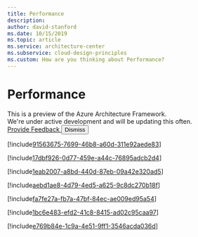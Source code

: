 ```yaml
---
title: Performance
description: 
author: david-stanford
ms.date: 10/15/2019
ms.topic: article
ms.service: architecture-center
ms.subservice: cloud-design-principles
ms.custom: How are you thinking about Performance? 
---
```


# Performance

<div id="banner-holder" class="has-default-focus has-overflow-hidden">
    <section data-dismissable="disappearing" class="uhf-container has-padding has-padding-top-small has-padding-bottom-small has-background-docs alert is-banner has-text-docs-invert" id="preview-banner" data-bi-name="preview-banner">
        <div class="level">
            <div class="level-left has-margin-left-medium has-margin-right-medium-mobile">
                <div class="level-item has-flex-justify-content-start-mobile">
                    <span class="learn-banner-heading has-padding is-size-3 is-title">
                        This is a preview of the Azure Architecture Framework.<br>
                        We're under active development and will be updating this often.
                    </span>
                </div>
            </div>
            <div class="level-right has-margin-right-medium has-flex-justify-content-start-mobile">  
                <a id="feedback-anchor" data-bi-name="CTA" class="button is-transparent has-inverted-border is-small" href="#feedback">
                    <span>Provide Feedback</span>
                </a>
                <button type="button" data-dismiss="" data-bi-name="close" class="is-inverted has-inverted-focus has-inner-focus delete is-large is-absolute-mobile has-top-zero-mobile has-right-zero-mobile has-margin-extra-small-mobile">
                    <span class="visually-hidden">Dismiss</span>
                </button>
            </div>
        </div>
    </section>
</div>

<!-- Have well defined performance goals (eg: throughput and latency) -->
[!include[91563675-7699-46b8-a60d-311e92aede83](../../../includes/aar_guidance/91563675-7699-46b8-a60d-311e92aede83.md)]

<!-- Using horizontal scaling when possible -->
[!include[17dbf926-0d77-459e-a44c-76895adcb2d4](../../../includes/aar_guidance/17dbf926-0d77-459e-a44c-76895adcb2d4.md)]

<!-- Have policies to scale in (down) when your load decreases? -->
[!include[1eab2007-a8bd-440d-87eb-09a42e320ad5](../../../includes/aar_guidance/1eab2007-a8bd-440d-87eb-09a42e320ad5.md)]

<!-- Understand your performance bottlenecks? (components or goals) -->
[!include[aebd1ae8-4d79-4ed5-a625-9c8dc270b18f](../../../includes/aar_guidance/aebd1ae8-4d79-4ed5-a625-9c8dc270b18f.md)]

<!-- Gracefully handle throttling -->
[!include[fa7fe27a-fb7a-47bf-84ec-ae009ed95a54](../../../includes/aar_guidance/fa7fe27a-fb7a-47bf-84ec-ae009ed95a54.md)]

<!-- Use idempotent operations -->
[!include[1bc6e483-efd2-41c8-8415-ad02c95caa97](../../../includes/aar_guidance/1bc6e483-efd2-41c8-8415-ad02c95caa97.md)]

<!-- Gracefully handle failures -->
[!include[e769b84e-1c9a-4e51-9ff1-3546acda036d](../../../includes/aar_guidance/e769b84e-1c9a-4e51-9ff1-3546acda036d.md)]

